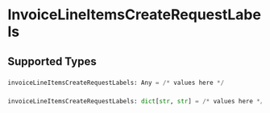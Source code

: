 # InvoiceLineItemsCreateRequestLabels


## Supported Types

### 

```python
invoiceLineItemsCreateRequestLabels: Any = /* values here */
```

### 

```python
invoiceLineItemsCreateRequestLabels: dict[str, str] = /* values here */
```

